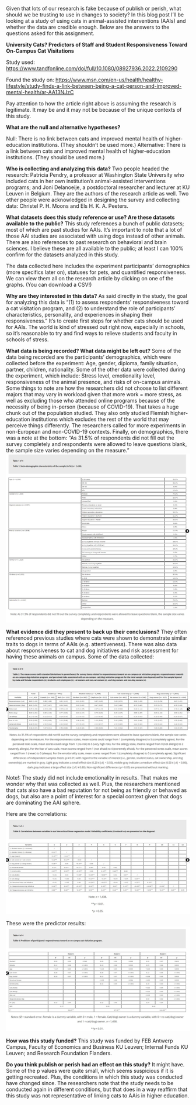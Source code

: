 
Given that lots of our research is fake because of publish or perish, what should we be trusting to use in changes to society? In this blog post I’ll be looking at a study of using cats in animal-assisted interventions (AAIs) and whether the data are credible enough. Below are the answers to the questions asked for this assignment.

**University Cats? Predictors of Staff and Student Responsiveness Toward On-Campus Cat Visitations**

Study used:
https://www.tandfonline.com/doi/full/10.1080/08927936.2022.2109290

Found the study on:
https://www.msn.com/en-us/health/healthy-lifestyle/study-finds-a-link-between-being-a-cat-person-and-improved-mental-health/ar-AA13NJzC

Pay attention to how the article right above is assuming the research is legitimate. It may be and it may not be because of the unique contexts of this study.


**What are the null and alternative hypotheses?**

Null: There is no link between cats and improved mental health of higher-education institutions. (They shouldn’t be used more.)
Alternative: There is a link between cats and improved mental health of higher-education institutions. (They should be used more.)

**Who is collecting and analyzing this data?**
Two people headed the research: Patricia Pendry, a professor at Washington State University who included cats in her own institution’s animal-assisted interventions programs; and Joni Delanoeije, a postdoctoral researcher and lecturer at KU Leuven in Belgium. They are the authors of the research article as well. Two other people were acknowledged in designing the survey and collecting data: Christel P. H. Moons and Els H. K. A. Peeters.

**What datasets does this study reference or use? Are these datasets available to the public?**
	This study references a bunch of public datasets; most of which are past studies for AAIs. It’s important to note that a lot of those AAI studies are associated with using dogs instead of other animals. There are also references to past research on behavioral and brain sciences. I believe these are all available to the public; at least I can 100% confirm for the datasets analyzed in this study. 

The data collected here includes the experiment participants’ demographics (more specifics later on), statuses for pets, and quantified responsiveness. We can view them all on the research article by clicking on one of the graphs. (You can download a CSV!)

**Why are they interested in this data?**
	As said directly in the study, the goal for analyzing this data is “(1) to assess respondents’ responsiveness toward a cat visitation program, and (2) to understand the role of participants’ characteristics, personality, and experiences in shaping their responsiveness.” It’s to create first steps for whether cats should be used for AAIs. The world is kind of stressed out right now, especially in schools, so it’s reasonable to try and find ways to relieve students and faculty in schools of stress.

**What data is being recorded? What data might be left out?**
Some of the data being recorded are the participants’ demographics, which were collected before the experiment: Age, gender, diploma, family situation, partner, children, nationality. Some of the other data were collected during the experiment, which include: Stress level, emotionality level, responsiveness of the animal presence, and risks of on-campus animals. Some things to note are how the researchers did not choose to list different majors that may vary in workload given that more work = more stress, as well as excluding those who attended online programs because of the necessity of being in-person (because of COVID-19). That takes a huge chunk out of the population studied. They also only studied Flemish higher-education institutions which excludes the rest of the world that may perceive things differently. The researchers called for more experiments in non-European and non-COVID-19 contexts. Finally, on demographics, there was a note at the bottom: “As 31.5% of respondents did not fill out the survey completely and respondents were allowed to leave questions blank, the sample size varies depending on the measure.”
![Table1](https://github.com/rubberducky3173/site/blob/master/assets/img/table%201.JPG?raw=true)


**What evidence did they present to back up their conclusions?**
They often referenced previous studies where cats were shown to demonstrate similar traits to dogs in terms of AAIs (e.g. attentiveness). There was also data about responsiveness to cat and dog initiatives and risk assessment for having these animals on campus. Some of the data collected:
![Table2](https://github.com/rubberducky3173/site/blob/master/assets/img/table%202.JPG?raw=true)
Note!: The study did not include emotionality in results. That makes me wonder why that was collected as well. Plus, the researchers mentioned that cats also have a bad reputation for not being as friendly or behaved as dogs, but also are a point of interest for a special context given that dogs are dominating the AAI sphere.

Here are the correlations:
![Table3](https://github.com/rubberducky3173/site/blob/master/assets/img/table%203.JPG?raw=true)

These were the predictor results:
![Table4](https://github.com/rubberducky3173/site/blob/master/assets/img/table%204.JPG?raw=true)


**How was this study funded?**
	This study was funded by FEB Antwerp Campus, Faculty of Economics and Business KU Leuven; Internal Funds KU Leuven; and Research Foundation Flanders.

**Do you think publish or perish had an effect on this study?**
It might have. Some of the p values were quite small, which seems suspicious if it is getting recreated. Plus, the conditions in which this study was conducted have changed since. The researchers note that the study needs to be conducted again in different conditions, but that does in a way reaffirm that this study was not representative of linking cats to AAis in higher education. 


